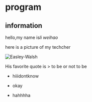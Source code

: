 program
=

information
-

hello,my name is*li weihao*

here is a picture of my techcher 

![Easley-Walsh](https://studysmart.studygroup.com/pluginfile.php/763153/mod_label/intro/image.png)



His favorite quote is > to be or not to be 

- hiiidontknow


- okay


- hahhhha

